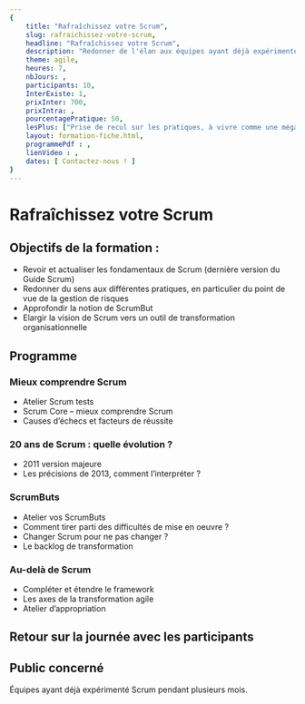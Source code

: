 ```yaml
---
{
	title: "Rafraîchissez votre Scrum", 
	slug: rafraichissez-votre-scrum, 
	headline: "Rafraîchissez votre Scrum",
	description: "Redonner de l'élan aux équipes ayant déjà expérimenté Scrum pendant quelques mois", 
	theme: agile,
	heures: 7,
	nbJours: ,
	participants: 10,
	InterExiste: 1,
	prixInter: 700,
	prixIntra: ,
	pourcentagePratique: 50,
	lesPlus: ["Prise de recul sur les pratiques, à vivre comme une méga-rétrospective", "Homogénéisation des connaissances entre les membres de l'équipe", "Redynamisation de la démarche agile"],
	layout: formation-fiche.html, 
	programmePdf : ,
	lienVideo : ,
	dates: [ Contactez-nous ! ]
}
---
```


# Rafraîchissez votre Scrum #

## Objectifs de la formation : ##
* Revoir et actualiser les fondamentaux de Scrum (dernière version du Guide Scrum)
* Redonner du sens aux différentes pratiques, en particulier du point de vue de la gestion de risques
* Approfondir la notion de ScrumBut
* Elargir la vision de Scrum vers un outil de transformation organisationnelle

## Programme ##

### Mieux comprendre Scrum ###
* Atelier Scrum tests
* Scrum Core – mieux comprendre Scrum
* Causes d’échecs et facteurs de réussite

### 20 ans de Scrum : quelle évolution ? ###
* 2011 version majeure
* Les précisions de 2013, comment l’interpréter ?

### ScrumButs ###
* Atelier vos ScrumButs
* Comment tirer parti des difficultés de mise en oeuvre ?
* Changer Scrum pour ne pas changer ?
* Le backlog de transformation

### Au-delà de Scrum ###
* Compléter et étendre le framework
* Les axes de la transformation agile
* Atelier d’appropriation

## Retour sur la journée avec les participants ##

## Public concerné ##
Équipes ayant déjà expérimenté Scrum pendant plusieurs mois.
